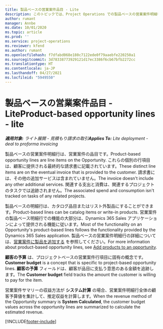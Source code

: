 ```yaml
---
title: 製品ベースの営業案件品目 - Lite
description: このトピックでは、Project Operations での製品ベースの営業案件明細行の品目について説明します。
author: rumant
manager: Annbe
ms.date: 10/01/2020
ms.topic: article
ms.prod: ''
ms.service: project-operations
ms.reviewer: kfend
ms.author: rumant
ms.openlocfilehash: f7dfabd068e180c7122ede0f79aaebfe220250a1
ms.sourcegitcommit: 3d78338773929121d17ec3386f6cb67bfb2272cc
ms.translationtype: HT
ms.contentlocale: ja-JP
ms.lasthandoff: 04/27/2021
ms.locfileid: "5949550"
---
```

# <a name="product-based-opportunity-lines---lite"></a><span data-ttu-id="251ca-103">製品ベースの営業案件品目 - Lite</span><span class="sxs-lookup"><span data-stu-id="251ca-103">Product-based opportunity lines - lite</span></span>

<span data-ttu-id="251ca-104">_**適用対象:** ライト展開 - 見積もり請求の取引_</span><span class="sxs-lookup"><span data-stu-id="251ca-104">_**Applies To:** Lite deployment - deal to proforma invoicing_</span></span>

<span data-ttu-id="251ca-105">製品ベースの営業案件明細行は、営業案件の品目です。</span><span class="sxs-lookup"><span data-stu-id="251ca-105">Product-based opportunity lines are line items on the Opportunity.</span></span> <span data-ttu-id="251ca-106">これらの個別の行項目は、顧客に提供される最終的な請求書に記載されています。</span><span class="sxs-lookup"><span data-stu-id="251ca-106">These distinct line items are on the eventual invoice that is provided to the customer.</span></span> <span data-ttu-id="251ca-107">請求書には、その他の追加サービスは含まれていません。</span><span class="sxs-lookup"><span data-stu-id="251ca-107">The invoice doesn't include any other additional services.</span></span> <span data-ttu-id="251ca-108">関連する支出と消費は、関連するプロジェクトのタスクでは追跡されません。</span><span class="sxs-lookup"><span data-stu-id="251ca-108">The associated spend and consumption isn't tracked on tasks of any related projects.</span></span>

<span data-ttu-id="251ca-109">製品ベースの明細行は、カタログ品目またはリスト外製品にすることができます。</span><span class="sxs-lookup"><span data-stu-id="251ca-109">Product-based lines can be catalog items or write-in products.</span></span> <span data-ttu-id="251ca-110">営業案件の製品ベース明細行での機能の大部分は、Dynamics 365 Sales アプリケーションによって提供される機能に従います。</span><span class="sxs-lookup"><span data-stu-id="251ca-110">Most of the functionality on an Opportunity's product-based lines follows the functionality provided by the Dynamics 365 Sales application.</span></span> <span data-ttu-id="251ca-111">製品ベースの営業案件明細行の詳細については、[営業案件に製品を追加する](/dynamics365/sales-enterprise/add-products-opportunity) を参照してください。</span><span class="sxs-lookup"><span data-stu-id="251ca-111">For more information about product-based opportunity lines, see [Add products to an opportunity](/dynamics365/sales-enterprise/add-products-opportunity).</span></span>

<span data-ttu-id="251ca-112">**顧客の予算** は、プロジェクトベースの営業案件行項目に固有の概念です。</span><span class="sxs-lookup"><span data-stu-id="251ca-112">**Customer budget** is a concept that is specific to project-based opportunity lines.</span></span> <span data-ttu-id="251ca-113">**顧客の予算** フィールドは、顧客が品目に支払う意思のある金額を追跡します。</span><span class="sxs-lookup"><span data-stu-id="251ca-113">The **Customer budget** field tracks the amount the customer is willing to pay for the item.</span></span>

<span data-ttu-id="251ca-114">営業案件サマリーの収益方法が **システム計算** の場合、営業案件明細行全体の顧客予算値を集計して、推定収益を計算します。</span><span class="sxs-lookup"><span data-stu-id="251ca-114">When the revenue method of the Opportunity summary is **System Calculated**, the customer budget values across the opportunity lines are summarized to calculate the estimated revenue.</span></span> 



[!INCLUDE[footer-include](../../includes/footer-banner.md)]